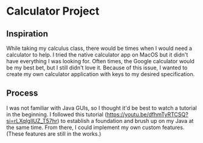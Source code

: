 # Calculator Project

## Inspiration
While taking my calculus class, there would be times when I would need a
calculator to help. I tried the native calculator app on MacOS but it didn't
have everything I was looking for. Often times, the Google calculator would be 
my best bet, but I still didn't love it. Because of this issue, I wanted to
create my own calculator application with keys to my desired specification.

## Process
I was not familiar with Java GUIs, so I thought it'd be best to watch a tutorial
in the beginning. I followed this tutorial (https://youtu.be/dfhmTyRTCSQ?si=rLXqlgIlUZ_T57hr)
to establish a foundation and brush up on my Java at the same time. From there,
I could implement my own custom features. (These features are still in the works.)